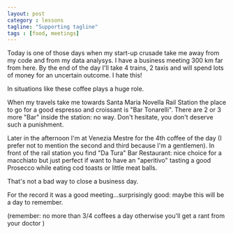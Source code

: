 ```yaml
---
layout: post
category : lessons
tagline: "Supporting tagline"
tags : [food, meetings]
---
```


Today is one of those days when my start-up crusade take me away from my code and from my data analysys.
I have a business meeting 300 km far from here. 
By the end of the day I'll take 4 trains, 2 taxis and will spend lots of money for an uncertain outcome. 
I hate this!

In situations like these coffee plays a huge role.

When my travels take me towards Santa Maria Novella Rail Station the place to go for a good espresso and croissant is "Bar Tonarelli".
There are 2 or 3 more "Bar" inside the station: no way. Don't hesitate, you don't deserve such a punishment.

Later in the afternoon I'm at Venezia Mestre for the 4th coffee of the day (I prefer not to mention the second and third because I'm a gentlemen). In front of the rail station you find "Da Tura" Bar Restaurant: nice choice for a macchiato but just perfect if want to have an "aperitivo" tasting a good Prosecco while eating cod toasts or little meat balls.

That's not a bad way to close a business day.

For the record it was a good meeting...surprisingly good: maybe this will be a day to remember.

(remember: no more than 3/4 coffees a day otherwise you'll get a rant from your doctor )